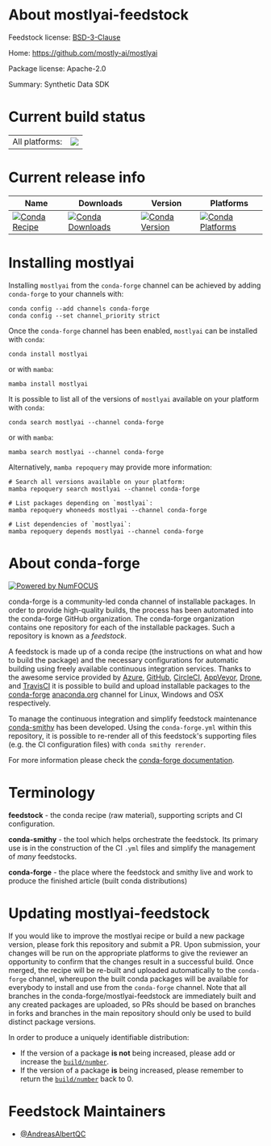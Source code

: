 About mostlyai-feedstock
========================

Feedstock license: [BSD-3-Clause](https://github.com/conda-forge/mostlyai-feedstock/blob/main/LICENSE.txt)

Home: https://github.com/mostly-ai/mostlyai

Package license: Apache-2.0

Summary: Synthetic Data SDK

Current build status
====================


<table><tr><td>All platforms:</td>
    <td>
      <a href="https://dev.azure.com/conda-forge/feedstock-builds/_build/latest?definitionId=25513&branchName=main">
        <img src="https://dev.azure.com/conda-forge/feedstock-builds/_apis/build/status/mostlyai-feedstock?branchName=main">
      </a>
    </td>
  </tr>
</table>

Current release info
====================

| Name | Downloads | Version | Platforms |
| --- | --- | --- | --- |
| [![Conda Recipe](https://img.shields.io/badge/recipe-mostlyai-green.svg)](https://anaconda.org/conda-forge/mostlyai) | [![Conda Downloads](https://img.shields.io/conda/dn/conda-forge/mostlyai.svg)](https://anaconda.org/conda-forge/mostlyai) | [![Conda Version](https://img.shields.io/conda/vn/conda-forge/mostlyai.svg)](https://anaconda.org/conda-forge/mostlyai) | [![Conda Platforms](https://img.shields.io/conda/pn/conda-forge/mostlyai.svg)](https://anaconda.org/conda-forge/mostlyai) |

Installing mostlyai
===================

Installing `mostlyai` from the `conda-forge` channel can be achieved by adding `conda-forge` to your channels with:

```
conda config --add channels conda-forge
conda config --set channel_priority strict
```

Once the `conda-forge` channel has been enabled, `mostlyai` can be installed with `conda`:

```
conda install mostlyai
```

or with `mamba`:

```
mamba install mostlyai
```

It is possible to list all of the versions of `mostlyai` available on your platform with `conda`:

```
conda search mostlyai --channel conda-forge
```

or with `mamba`:

```
mamba search mostlyai --channel conda-forge
```

Alternatively, `mamba repoquery` may provide more information:

```
# Search all versions available on your platform:
mamba repoquery search mostlyai --channel conda-forge

# List packages depending on `mostlyai`:
mamba repoquery whoneeds mostlyai --channel conda-forge

# List dependencies of `mostlyai`:
mamba repoquery depends mostlyai --channel conda-forge
```


About conda-forge
=================

[![Powered by
NumFOCUS](https://img.shields.io/badge/powered%20by-NumFOCUS-orange.svg?style=flat&colorA=E1523D&colorB=007D8A)](https://numfocus.org)

conda-forge is a community-led conda channel of installable packages.
In order to provide high-quality builds, the process has been automated into the
conda-forge GitHub organization. The conda-forge organization contains one repository
for each of the installable packages. Such a repository is known as a *feedstock*.

A feedstock is made up of a conda recipe (the instructions on what and how to build
the package) and the necessary configurations for automatic building using freely
available continuous integration services. Thanks to the awesome service provided by
[Azure](https://azure.microsoft.com/en-us/services/devops/), [GitHub](https://github.com/),
[CircleCI](https://circleci.com/), [AppVeyor](https://www.appveyor.com/),
[Drone](https://cloud.drone.io/welcome), and [TravisCI](https://travis-ci.com/)
it is possible to build and upload installable packages to the
[conda-forge](https://anaconda.org/conda-forge) [anaconda.org](https://anaconda.org/)
channel for Linux, Windows and OSX respectively.

To manage the continuous integration and simplify feedstock maintenance
[conda-smithy](https://github.com/conda-forge/conda-smithy) has been developed.
Using the ``conda-forge.yml`` within this repository, it is possible to re-render all of
this feedstock's supporting files (e.g. the CI configuration files) with ``conda smithy rerender``.

For more information please check the [conda-forge documentation](https://conda-forge.org/docs/).

Terminology
===========

**feedstock** - the conda recipe (raw material), supporting scripts and CI configuration.

**conda-smithy** - the tool which helps orchestrate the feedstock.
                   Its primary use is in the construction of the CI ``.yml`` files
                   and simplify the management of *many* feedstocks.

**conda-forge** - the place where the feedstock and smithy live and work to
                  produce the finished article (built conda distributions)


Updating mostlyai-feedstock
===========================

If you would like to improve the mostlyai recipe or build a new
package version, please fork this repository and submit a PR. Upon submission,
your changes will be run on the appropriate platforms to give the reviewer an
opportunity to confirm that the changes result in a successful build. Once
merged, the recipe will be re-built and uploaded automatically to the
`conda-forge` channel, whereupon the built conda packages will be available for
everybody to install and use from the `conda-forge` channel.
Note that all branches in the conda-forge/mostlyai-feedstock are
immediately built and any created packages are uploaded, so PRs should be based
on branches in forks and branches in the main repository should only be used to
build distinct package versions.

In order to produce a uniquely identifiable distribution:
 * If the version of a package **is not** being increased, please add or increase
   the [``build/number``](https://docs.conda.io/projects/conda-build/en/latest/resources/define-metadata.html#build-number-and-string).
 * If the version of a package **is** being increased, please remember to return
   the [``build/number``](https://docs.conda.io/projects/conda-build/en/latest/resources/define-metadata.html#build-number-and-string)
   back to 0.

Feedstock Maintainers
=====================

* [@AndreasAlbertQC](https://github.com/AndreasAlbertQC/)

